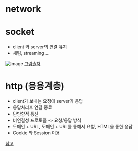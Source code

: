 # network

# socket


- client 와 server의 연결 유지 
- 채팅, streaming ...


![image](https://user-images.githubusercontent.com/43734014/122633471-d864ca80-d113-11eb-8721-0c2230b8cf3a.png)
[그림출처](https://aronglife.tistory.com/entry/NetworkTCPIP-%EC%86%8C%EC%BC%93%ED%94%84%EB%A1%9C%EA%B7%B8%EB%9E%98%EB%B0%8D4%EC%9C%88%EB%8F%84%EC%9A%B0-%EC%84%9C%EB%B2%84-%EA%B5%AC%ED%98%84?category=910808)



# http (응용계층)


- client가 보내는 요청에 server가 응답 
- 응답처리후 연결 종료
- 단방향적 통신
- 비연결성 프로토콜 -> 요청/응답 방식
- 도메인 + URL, 도메인 + URI 를 통해서 요청, HTML을 통한 응답
- Cookie 와 Session 이용

[참고](https://velog.io/@doomchit_3/Internet-HTTP-%EA%B0%9C%EB%85%90%EC%B0%A8%EB%A0%B7-IMBETPY)
